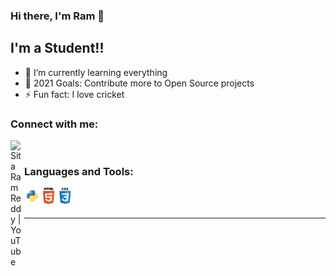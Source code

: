 ### Hi there, I'm Ram 👋


## I'm a Student!!

- 🌱 I’m currently learning everything 
- 🥅 2021 Goals: Contribute more to Open Source projects
- ⚡ Fun fact: I love cricket


### Connect with me:

[<img align="left" alt="Sita Ram Reddy | YouTube" width="22px" src="https://cdn.jsdelivr.net/npm/simple-icons@v3/icons/youtube.svg" />][youtube]
<br />

### Languages and Tools:

<img align="left" alt="python" width="26px" src="https://raw.githubusercontent.com/github/explore/80688e429a7d4ef2fca1e82350fe8e3517d3494d/topics/python/python.png" />
<img align="left" alt="HTML5" width="26px" src="https://raw.githubusercontent.com/github/explore/80688e429a7d4ef2fca1e82350fe8e3517d3494d/topics/html/html.png" />
<img align="left" alt="CSS3" width="26px" src="https://raw.githubusercontent.com/github/explore/80688e429a7d4ef2fca1e82350fe8e3517d3494d/topics/css/css.png" />

<br />
<br />

---



[youtube]: https://www.youtube.com/channel/UCHqrANzCpjdhiblgdrN6eQQ

